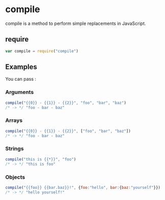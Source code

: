 # compile

compile is a method to perform simple replacements in JavaScript. 

## require 

```javascript
var compile = require("compile")
```

## Examples 

You can pass : 

### Arguments 

```javascript
compile("{{0}} - {{1}} - {{2}}", "foo", "bar", "baz") 
/* -> */ "foo - bar - baz"
```

### Arrays

```javascript
compile("{{0}} - {{1}} - {{2}}", ["foo", "bar", "baz"]) 
/* -> */ "foo - bar - baz"
```

### Strings 
```javascript
compile("this is {{*}}", "foo") 
/* -> */ "this is foo"
```

### Objects 
```javascript
compile("{{foo}} {{bar.baz}}!", {foo:"hello", bar:{baz:"yourself"}}) 
/* -> */ "hello yourself!"
```